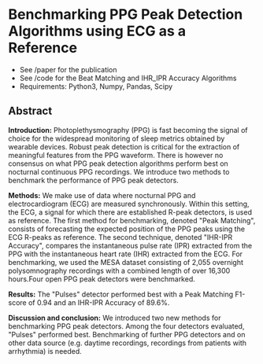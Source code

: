 # Benchmarking PPG Peak Detection Algorithms using ECG as a Reference

- See /paper for the publication
- See /code for the Beat Matching and IHR_IPR Accuracy Algorithms
- Requirements: Python3, Numpy, Pandas, Scipy

## Abstract
**Introduction:** Photoplethysmography (PPG) is fast becoming the signal of choice for the widespread monitoring of sleep metrics obtained by wearable devices. Robust peak detection is critical for the extraction of meaningful features from the PPG  waveform. There is however no consensus on what PPG peak detection algorithms perform best on nocturnal continuous PPG recordings. We introduce two methods to benchmark the performance of PPG peak detectors. 

**Methods:** We make use of data where nocturnal PPG and electrocardiogram (ECG) are measured synchronously. Within this setting, the ECG, a signal for which there are established R-peak detectors, is used as reference. The first method for benchmarking, denoted "Peak Matching", consists of forecasting the expected position of the PPG peaks using the ECG R-peaks as reference. The second technique, denoted "IHR-IPR Accuracy", compares the instantaneous pulse rate (IPR) extracted from the PPG with the instantaneous heart rate (IHR) extracted from the ECG. For benchmarking, we used the MESA dataset consisting of 2,055 overnight polysomnography recordings with a combined length of over 16,300 hours.Four open PPG peak detectors were benchmarked. 

**Results:** The "Pulses" detector performed best with a Peak Matching F1-score of 0.94 and an IHR-IPR Accuracy of 89.6\%. 

**Discussion and conclusion:** We introduced two new methods for benchmarking PPG peak detectors. Among the four detectors evaluated, "Pulses" performed best. Benchmarking of further PPG detectors and on other data source (e.g. daytime recordings, recordings from patients with arrhythmia) is needed. 
